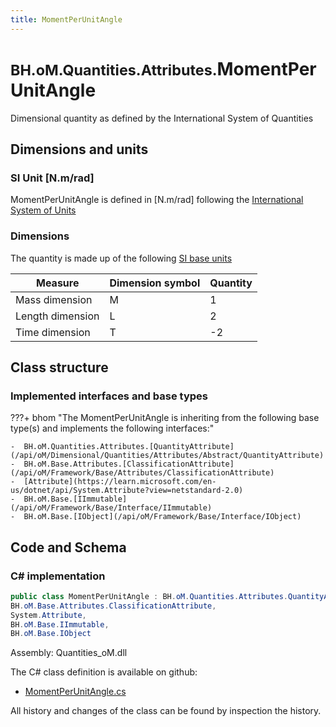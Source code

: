 ```yaml
---
title: MomentPerUnitAngle
---
```


# <small>BH.oM.Quantities.Attributes.</small>**MomentPerUnitAngle**

Dimensional quantity as defined by the International System of Quantities

## Dimensions and units

### SI Unit [N.m/rad]

MomentPerUnitAngle is defined in [N.m/rad] following the [International System of Units](https://en.wikipedia.org/wiki/International_System_of_Units) 

### Dimensions

The quantity is made up of the following [SI base units](https://en.wikipedia.org/wiki/SI_base_unit)

| Measure        | Dimension symbol | Quantity |
|------------------|--------|----------|
| Mass dimension |  M  |1  |
| Length dimension |  L  |2  |
| Time dimension |  T  |-2  |

## Class structure

### Implemented interfaces and base types

???+ bhom "The MomentPerUnitAngle is inheriting from the following base type(s) and implements the following interfaces:"

    -  BH.oM.Quantities.Attributes.[QuantityAttribute](/api/oM/Dimensional/Quantities/Attributes/Abstract/QuantityAttribute)
    -  BH.oM.Base.Attributes.[ClassificationAttribute](/api/oM/Framework/Base/Attributes/ClassificationAttribute)
    -  [Attribute](https://learn.microsoft.com/en-us/dotnet/api/System.Attribute?view=netstandard-2.0)
    -  BH.oM.Base.[IImmutable](/api/oM/Framework/Base/Interface/IImmutable)
    -  BH.oM.Base.[IObject](/api/oM/Framework/Base/Interface/IObject)




## Code and Schema

### C# implementation

``` C# title="C#"
public class MomentPerUnitAngle : BH.oM.Quantities.Attributes.QuantityAttribute,
BH.oM.Base.Attributes.ClassificationAttribute,
System.Attribute,
BH.oM.Base.IImmutable,
BH.oM.Base.IObject
```

Assembly: Quantities_oM.dll

The C# class definition is available on github:

- [MomentPerUnitAngle.cs](https://github.com/BHoM/BHoM/blob/develop/Quantities_oM/Attributes\MomentPerUnitAngle.cs)

All history and changes of the class can be found by inspection the history.
